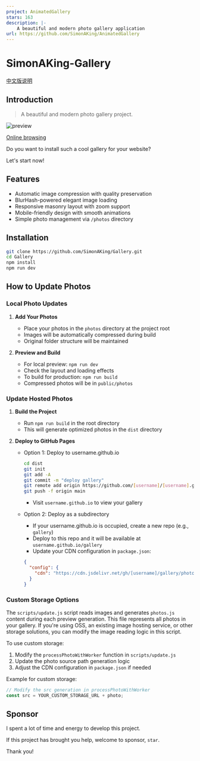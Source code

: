```yaml
---
project: AnimatedGallery
stars: 163
description: |-
    A beautiful and modern photo gallery application
url: https://github.com/SimonAKing/AnimatedGallery
---
```


# SimonAKing-Gallery

[中文版说明](README.zh_CN.md)

## Introduction

> A beautiful and modern photo gallery project.

![preview](https://media3.giphy.com/media/v1.Y2lkPTc5MGI3NjExemVnOXBjZ2ZlNzJvY3dubGMxczdid2ZsNDh5bzR1eWszemxnd3Q3cCZlcD12MV9pbnRlcm5hbF9naWZfYnlfaWQmY3Q9Zw/MCKs2Xv3BZOW0e6AzC/giphy.gif)

[Online browsing](http://simonaking.com/gallery)

Do you want to install such a cool gallery for your website?

Let's start now!

## Features

- Automatic image compression with quality preservation
- BlurHash-powered elegant image loading
- Responsive masonry layout with zoom support
- Mobile-friendly design with smooth animations
- Simple photo management via `/photos` directory

## Installation

```sh
git clone https://github.com/SimonAKing/Gallery.git
cd Gallery
npm install
npm run dev
```

## How to Update Photos

### Local Photo Updates

1. **Add Your Photos**
   - Place your photos in the `photos` directory at the project root
   - Images will be automatically compressed during build
   - Original folder structure will be maintained

2. **Preview and Build**
   - For local preview: `npm run dev`
   - Check the layout and loading effects
   - To build for production: `npm run build`
   - Compressed photos will be in `public/photos`

### Update Hosted Photos

1. **Build the Project**
   - Run `npm run build` in the root directory
   - This will generate optimized photos in the `dist` directory

2. **Deploy to GitHub Pages**
   - Option 1: Deploy to username.github.io
     ```sh
     cd dist
     git init
     git add -A
     git commit -m "deploy gallery"
     git remote add origin https://github.com/[username]/[username].github.io.git
     git push -f origin main
     ```
     - Visit `username.github.io` to view your gallery

   - Option 2: Deploy as a subdirectory
     - If your username.github.io is occupied, create a new repo (e.g., `gallery`)
     - Deploy to this repo and it will be available at `username.github.io/gallery`
     - Update your CDN configuration in `package.json`:
     ```json
     {
       "config": {
         "cdn": "https://cdn.jsdelivr.net/gh/[username]/gallery/photos/"
       }
     }
     ```

### Custom Storage Options

The `scripts/update.js` script reads images and generates `photos.js` content during each preview generation. This file represents all photos in your gallery. If you're using OSS, an existing image hosting service, or other storage solutions, you can modify the image reading logic in this script.

To use custom storage:
1. Modify the `processPhotoWithWorker` function in `scripts/update.js`
2. Update the photo source path generation logic
3. Adjust the CDN configuration in `package.json` if needed

Example for custom storage:
```js
// Modify the src generation in processPhotoWithWorker
const src = YOUR_CUSTOM_STORAGE_URL + photo;
```

## Sponsor
I spent a lot of time and energy to develop this project.

If this project has brought you help, welcome to sponsor, `star`.

Thank you!
